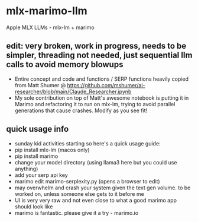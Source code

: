 # mlx-marimo-llm
Apple MLX LLMs - mlx-lm + marimo 

## edit: very broken, work in progress, needs to be simpler, threading not needed, just sequential llm calls to avoid memory blowups

- Entire concept and code and functions / SERP functions heavily copied from Matt Shumer @ https://github.com/mshumer/ai-researcher/blob/main/Claude_Researcher.ipynb
- My sole contribution on top of Matt's awesome notebook is putting it in Marimo and refactoring it to run on mlx-lm, trying to avoid parallel generations that cause crashes. Modify as you see fit!

## quick usage info
- sunday kid activities starting so here's a quick usage guide:
- pip install mlx-lm (macos only)
- pip install marimo
- change your model directory (using llama3 here but you could use anything)
- add your serp api key
- marimo edit marimo-serplexity.py (opens a browser to edit)
- may overwhelm and crash your system given the text gen volume. to be worked on, unless someone else gets to it before me
- UI is very very raw and not even close to what a good marimo app should look like
- marimo is fantastic. please give it a try - marimo.io
